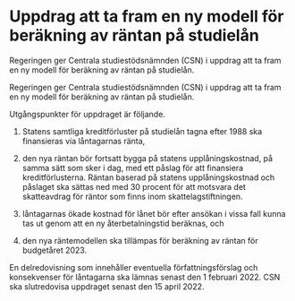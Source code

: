 # Uppdrag att ta fram en ny modell för beräkning av räntan på studielån

Regeringen ger Centrala studiestödsnämnden (CSN) i uppdrag att ta fram en ny modell för beräkning av räntan på studielån.

Regeringen ger Centrala studiestödsnämnden (CSN) i uppdrag att ta fram en ny modell för beräkning av räntan på studielån.

Utgångspunkter för uppdraget är följande.

1. Statens samtliga kreditförluster på studielån tagna efter 1988 ska
finansieras via låntagarnas ränta,

2. den nya räntan bör fortsatt bygga på statens upplåningskostnad, på
samma sätt som sker i dag, med ett påslag för att finansiera
kreditförlusterna. Räntan baserad på statens upplåningskostnad och
påslaget ska sättas ned med 30 procent för att motsvara det
skatteavdrag för räntor som finns inom skattelagstiftningen.

3. låntagarnas ökade kostnad för lånet bör efter ansökan i vissa fall
kunna tas ut genom att en ny återbetalningstid beräknas, och

4. den nya räntemodellen ska tillämpas för beräkning av räntan för
budgetåret 2023.

En delredovisning som innehåller eventuella författningsförslag och konsekvenser för låntagarna ska lämnas senast den 1 februari 2022. CSN ska slutredovisa uppdraget senast den 15 april 2022.
